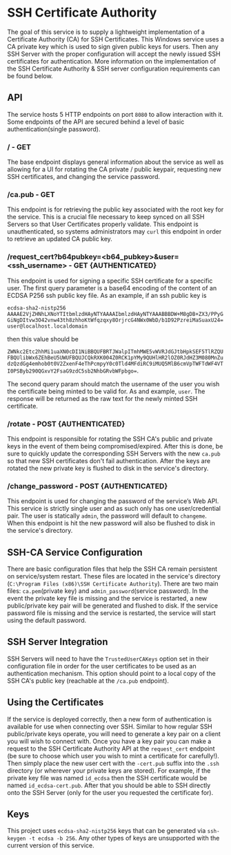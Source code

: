 # SSH Certificate Authority
The goal of this service is to supply a lightweight implementation of a Certificate Authority (CA) for SSH Certificates. This Windows service uses a CA private key which is used to sign given public keys for users. Then any SSH Server with the proper configuration will accept the newly issued SSH certificates for authentication. More information on the implementation of the SSH Certificate Authority & SSH server configuration requirements can be found below.

## API
The service hosts 5 HTTP endpoints on port `8080` to allow interaction with it. Some endpoints of the API are secured behind a level of basic authentication(single password).

### / - GET
The base endpoint displays general information about the service as well as allowing for a UI for rotating the CA private / public keypair, requesting new SSH certificates, and changing the service password.

### /ca.pub - GET
This endpoint is for retrieving the public key associated with the root key for the service. This is a crucial file necessary to keep synced on all SSH Servers so that User Certificates properly validate. This endpoint is unauthenticated, so systems administrators may `curl` this endpoint in order to retrieve an updated CA public key.

### /request_cert?b64pubkey=<b64_pubkey>&user=<ssh_username> - GET {AUTHENTICATED}
This endpoint is used for signing a specific SSH certificate for a specific user. The first query parameter is a base64 encoding of the content of an ECDSA P256 ssh public key file. As an example, if an ssh public key is 

```ecdsa-sha2-nistp256 AAAAE2VjZHNhLXNoYTItbmlzdHAyNTYAAAAIbmlzdHAyNTYAAABBBDW+M8gDB+ZX3/PPyGGiNgDItvw3O42vnw43th8zhhoKtWfqzqxy8OrjrcG4NWx0WbD/b1D92PzreiMaSuaxU24= user@localhost.localdomain```

then this value should be 

```ZWNkc2Etc2hhMi1uaXN0cDI1NiBBQUFBRTJWalpITmhMWE5vWVRJdGJtbHpkSEF5TlRZQUFBQUlibWx6ZEhBeU5UWUFBQUJCQkRXK004Z0RCK1pYMy9QUHlHR2lOZ0RJdHZ3M080MnZudzQzdGg4emhob0t0V2ZxenF4eThPcmpyY0c0Tld4MFdiRC9iMUQ5MlB6cmVpTWFTdWF4VTI0PSByb290QGxvY2FsaG9zdC5sb2NhbGRvbWFpbgo=```.

The second query param should match the username of the user you wish the certificate being minted to be valid for. As and example, `user`. The response will be returned as the raw text for the newly minted SSH certificate.


### /rotate - POST {AUTHENTICATED}
This endpoint is responsible for rotating the SSH CA's public and private keys in the event of them being compromised/expired. After this is done, be sure to quickly update the corresponding SSH Servers with the new `ca.pub` so that new SSH certificates don't fail authentication. After the keys are rotated the new private key is flushed to disk in the service's directory. 

### /change_password - POST {AUTHENTICATED}
This endpoint is used for changing the password of the service’s Web API. This service is strictly single user and as such only has one user/credential pair. The user is statically `admin`, the password will default to `changeme`. When this endpoint is hit the new password will also be flushed to disk in the service's directory.


## SSH-CA Service Configuration
There are basic configuration files that help the SSH CA remain persistent on service/system restart. These files are located in the service's directory (`C:\Program Files (x86)\SSH Certificate Authority`). There are two main files: `ca.pem`(private key) and `admin_password`(service password). In the event the private key file is missing and the service is restarted, a new public/private key pair will be generated and flushed to disk. If the service password file is missing and the service is restarted, the service will start using the default password.

## SSH Server Integration
SSH Servers will need to have the `TrustedUserCAKeys` option set in their configuration file in order for the user certificates to be used as an authentication mechanism. This option should point to a local copy of the SSH CA's public key (reachable at the `/ca.pub` endpoint).

## Using the Certificates
If the service is deployed correctly, then a new form of authentication is available for use when connecting over SSH. Similar to how regular SSH public/private keys operate, you will need to generate a key pair on a client you will wish to connect with. Once you have a key pair you can make a request to the SSH Certificate Authority API at the `request_cert` endpoint (be sure to choose which user you wish to mint a certificate for carefully!). Then simply place the new user cert with the `-cert.pub` suffix into the `.ssh` directory (or wherever your private keys are stored). For example, if the private key file was named `id_ecdsa` then the SSH certificate would be named `id_ecdsa-cert.pub`. After that you should be able to SSH directly onto the SSH Server (only for the user you requested the certificate for).

## Keys
This project uses `ecdsa-sha2-nistp256` keys that can be generated via `ssh-keygen -t ecdsa -b 256`. Any other types of keys are unsupported with the current version of this service.

